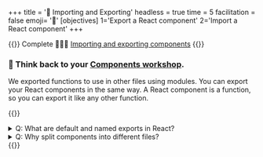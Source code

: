 +++
title = '🚢 Importing and Exporting'
headless = true
time = 5
facilitation = false
emoji= '🧩'
[objectives]
    1='Export a React component'
    2='Import a React component'
+++

{{<note type="narrative" title="React Learn">}}
Complete 🧑🏾‍🎓 [Importing and exporting components](https://react.dev/learn/importing-and-exporting-components)
{{</note>}}

### 🧠 Think back to your [Components workshop](https://cyf-workshops.netlify.app/components-2/).

We exported functions to use in other files using modules. You can export your React components in the same way. A React component is a function, so you can export it like any other function.

{{<note type="question" title="Check your understanding">}}

<details><summary>Q: What are default and named exports in React?
</summary>
A: They are ways to export components from a file for use in other files.

</details>
<details><summary>Q: Why split components into different files?
</summary>
A: For better organization and to reuse components easily.

</details>
{{</note>}}

